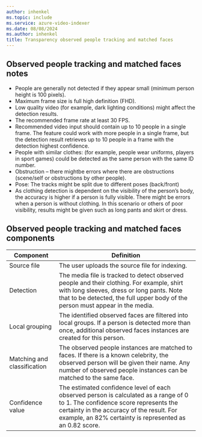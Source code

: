 ```yaml
---
author: inhenkel
ms.topic: include 
ms.service: azure-video-indexer
ms.date: 08/08/2024
ms.author: inhenkel
title: Transparency observed people tracking and matched faces
---
```


## Observed people tracking and matched faces notes

- People are generally not detected if they appear small (minimum person height is 100 pixels).
- Maximum frame size is full high definition (FHD).
- Low quality video (for example, dark lighting conditions) might affect the detection results.
- The recommended frame rate at least 30 FPS.
- Recommended video input should contain up to 10 people in a single frame. The feature could work with more people in a single frame, but the detection result retrieves up to 10 people in a frame with the detection highest confidence.
- People with similar clothes: (for example, people wear uniforms, players in sport games) could be detected as the same person with the same ID number.
- Obstruction – there mightbe errors where there are obstructions (scene/self or obstructions by other people).
- Pose: The tracks might be split due to different poses (back/front)
- As clothing detection is dependent on the visibility of the person’s body, the accuracy is higher if a person is fully visible. There might be errors when a person is without clothing. In this scenario or others of poor visibility, results might be given such as long pants and skirt or dress.

## Observed people tracking and matched faces components

|Component|Definition|
|---|---|
| Source file |    The user uploads the source file for indexing.   |
| Detection |    The media file is tracked to detect observed people and their clothing. For example, shirt with long sleeves, dress or long pants. Note that to be detected, the full upper body of the person must appear in the media.|
| Local grouping    |The identified observed faces are filtered into local groups. If a person is detected more than once, additional observed faces instances are created for this person. |
| Matching and classification    |The observed people instances are matched to faces. If there is a known celebrity, the observed person will be given their name. Any number of observed people instances can be matched to the same face.  |
| Confidence value|    The estimated confidence level of each observed person is calculated as a range of 0 to 1. The confidence score represents the certainty in the accuracy of the result. For example, an 82% certainty is represented as an 0.82 score.|
